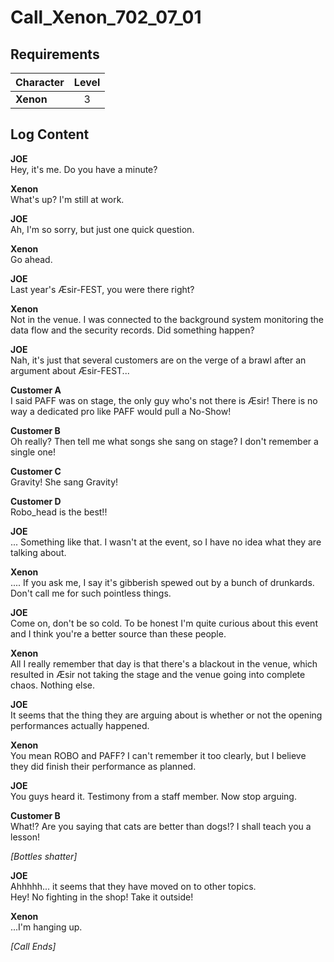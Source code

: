 # Call_Xenon_702_07_01
## Requirements
|Character|Level|
|---------|:---:|
|**Xenon**|  3  |

## Log Content
**JOE**<br>
Hey, it's me. Do you have a minute?

**Xenon**<br>
What's up? I'm still at work.

**JOE**<br>
Ah, I'm so sorry, but just one quick question.

**Xenon**<br>
Go ahead.

**JOE**<br>
Last year's Æsir\-FEST, you were there right?

**Xenon**<br>
Not in the venue. I was connected to the background system monitoring the data flow and the security records. Did something happen?

**JOE**<br>
Nah, it's just that several customers are on the verge of a brawl after an argument about Æsir\-FEST...

**Customer A**<br>
I said PAFF was on stage, the only guy who's not there is Æsir! There is no way a dedicated pro like PAFF would pull a No\-Show!

**Customer B**<br>
Oh really? Then tell me what songs she sang on stage? I don't remember a single one!

**Customer C**<br>
Gravity! She sang Gravity!

**Customer D**<br>
Robo\_head is the best!!

**JOE**<br>
... Something like that. I wasn't at the event, so I have no idea what they are talking about. 

**Xenon**<br>
.... If you ask me, I say it's gibberish spewed out by a bunch of drunkards. Don't call me for such pointless things. 

**JOE**<br>
Come on, don't be so cold. To be honest I'm quite curious about this event and I think you're a better source than these people. 

**Xenon**<br>
All I really remember that day is that there's a blackout in the venue, which resulted in Æsir not taking the stage and the venue going into complete chaos. Nothing else.

**JOE**<br>
It seems that the thing they are arguing about is whether or not the opening performances actually happened.

**Xenon**<br>
You mean ROBO and PAFF? I can't remember it too clearly, but I believe they did finish their performance as planned. 

**JOE**<br>
You guys heard it. Testimony from a staff member. Now stop arguing.

**Customer B**<br>
What!? Are you saying that cats are better than dogs!? I shall teach you a lesson!

*\[Bottles shatter\]*

**JOE**<br>
Ahhhhh... it seems that they have moved on to other topics.<br>
Hey! No fighting in the shop! Take it outside!

**Xenon**<br>
...I'm hanging up.

*[Call Ends]*

